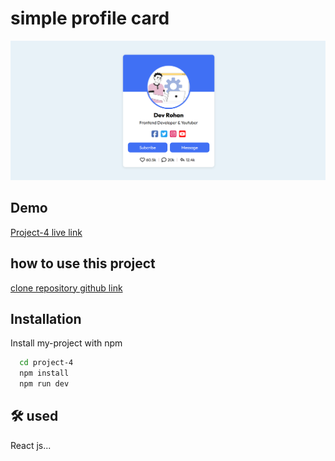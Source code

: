 # simple profile card

![Logo](https://github.com/Dev-Rohan1/banner/blob/main/Screenshot%202024-08-20%20130557.png?raw=true)

## Demo

[Project-4 live link](https://profile-card-in-react-js.netlify.app/)

## how to use this project

[clone repository github link ](https://github.com/Dev-Rohan1/React-10-project.git)

## Installation

Install my-project with npm

```bash
  cd project-4
  npm install
  npm run dev
```

## 🛠 used

React js...
